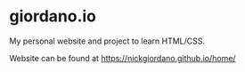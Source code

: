 # giordano.io
My personal website and project to learn HTML/CSS. 

Website can be found at https://nickgiordano.github.io/home/
